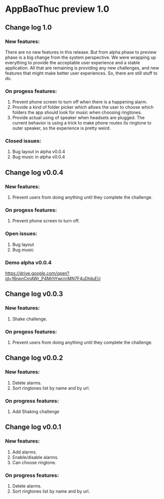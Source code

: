 # AppBaoThuc preview 1.0
## Change log 1.0
### New features:
  There are no new features in this release. But from alpha phase to preview phase is a big change from the system perspective. We were wrapping up everything to provide the acceptable user experience and a stable application. All that are remaining is providing any new challenges, and new features that might make better user experiences. So, there are still stuff to do.
### On progess features:
  1. Prevent phone screen to turn off when there is a happening alarm.
  2. Provide a kind of folder picker which allows the user to choose which folders the app should look for music when choosing ringtones.
  3. Provide actual using of speaker when headsets are plugged. The current behavior is using a trick to make phone routes its ringtone to outer speaker, so the experience is pretty weird.
### Closed issues:
  1. Bug layout in alpha v0.0.4
  2. Bug music in alpha v0.0.4

## Change log v0.0.4
### New features:
  1. Prevent users from doing anything until they complete the challenge.
### On progess features:
  1. Prevent phone screen to turn off.
### Open issues:
  1. Bug layout
  2. Bug music
### Demo alpha v0.0.4
https://drive.google.com/open?id=16npnCmAWr_P4MrhYwcrcMN7F4uDtduEU

## Change log v0.0.3
### New features:
  1. Shake challenge.
### On progess features:
  1. Prevent users from doing anything until they complete the challenge.

## Change log v0.0.2
### New features:
  1. Delete alarms.
  2. Sort ringtones list by name and by url.
### On progress features:
  1. Add Shaking challenge

## Change log v0.0.1
### New features:
  1. Add alarms.
  2. Enable/disable alarms.
  3. Can choose ringtone.
### On progress features:
  1. Delete alarms.
  2. Sort ringtones list by name and by url.
